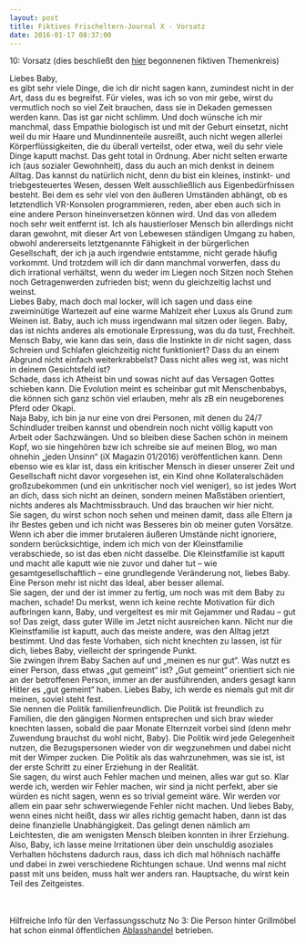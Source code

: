 ```yaml
---
layout: post
title: Fiktives Frischeltern-Journal X - Vorsatz
date: 2016-01-17 08:37:00
---
```


10: Vorsatz (dies beschließt den [hier](http://grillmoebel.github.io/2015/09/03/sixtyfifth-post/) begonnenen fiktiven Themenkreis)

Liebes Baby,<br>
es gibt sehr viele Dinge, die ich dir nicht sagen kann, zumindest nicht in der Art, dass du es begreifst. Für vieles, was ich so von mir gebe, wirst du vermutlich noch so viel Zeit brauchen, dass sie in Dekaden gemessen werden kann. Das ist gar nicht schlimm. Und doch wünsche ich mir manchmal, dass Empathie biologisch ist und mit der Geburt einsetzt, nicht weil du mir Haare und Mundinnenteile ausreißt, auch nicht wegen allerlei Körperflüssigkeiten, die du überall verteilst, oder etwa, weil du sehr viele Dinge kaputt machst. Das geht total in Ordnung. Aber nicht selten erwarte ich (aus sozialer Gewohnheit), dass du auch an mich denkst in deinem Alltag. Das kannst du natürlich nicht, denn du bist ein kleines, instinkt- und triebgesteuertes Wesen, dessen Welt ausschließlich aus Eigenbedürfnissen besteht. Bei dem es sehr viel von den äußeren Umständen abhängt, ob es letztendlich VR-Konsolen programmieren, reden, aber eben auch sich in eine andere Person hineinversetzen können wird. Und das von alledem noch sehr weit entfernt ist. Ich als haustierloser Mensch bin allerdings nicht daran gewohnt, mit dieser Art von Lebewesen ständigen Umgang zu haben, obwohl andererseits letztgenannte Fähigkeit in der bürgerlichen Gesellschaft, der ich ja auch irgendwie entstamme, nicht gerade häufig vorkommt. Und trotzdem will ich dir dann manchmal vorwerfen, dass du dich irrational verhältst, wenn du weder im Liegen noch Sitzen noch Stehen noch Getragenwerden zufrieden bist; wenn du gleichzeitig lachst und weinst. <br>
Liebes Baby, mach doch mal locker, will ich sagen und dass eine zweiminütige Wartezeit auf eine warme Mahlzeit eher Luxus als Grund zum Weinen ist. Baby, auch ich muss irgendwann mal sitzen oder liegen. Baby, das ist nichts anderes als emotionale Erpressung, was du da tust, Frechheit. <br>
Mensch Baby, wie kann das sein, dass die Instinkte in dir nicht sagen, dass Schreien und Schlafen gleichzeitig nicht funktioniert? Dass du an einem Abgrund nicht einfach weiterkrabbelst? Dass nicht alles weg ist, was nicht in deinem Gesichtsfeld ist?<br>
Schade, dass ich Atheist bin und sowas nicht auf das Versagen Gottes schieben kann. Die Evolution meint es scheinbar gut mit Menschenbabys, die können sich ganz schön viel erlauben, mehr als zB ein neugeborenes Pferd oder Okapi.<br>
Naja Baby, ich bin ja nur eine von drei Personen, mit denen du 24/7 Schindluder treiben kannst und obendrein noch nicht völlig kaputt von Arbeit oder Sachzwängen. Und so bleiben diese Sachen schön in meinem Kopf, wo sie hingehören bzw ich schreibe sie auf meinen Blog, wo man ohnehin „jeden  Unsinn“ (iX Magazin 01/2016) veröffentlichen kann. Denn ebenso wie es klar ist, dass ein kritischer Mensch in dieser unserer Zeit und Gesellschaft nicht davor vorgesehen ist, ein Kind ohne Kollateralschäden großzubekommen (und ein unkritischer noch viel weniger), so ist jedes Wort an dich, dass sich nicht an deinen, sondern meinen Maßstäben orientiert, nichts anderes als Machtmissbrauch. Und das brauchen wir hier nicht.<br> 
Sie sagen, du wirst schon noch sehen und meinen damit, dass alle Eltern ja ihr Bestes geben und ich nicht was Besseres bin ob meiner guten Vorsätze. Wenn ich aber die immer brutaleren äußeren Umstände nicht ignoriere, sondern berücksichtige, indem ich mich von der Kleinstfamilie verabschiede, so ist das eben nicht dasselbe. Die Kleinstfamilie ist kaputt und macht alle kaputt wie nie zuvor und daher tut – wie gesamtgesellschaftlich – eine grundlegende Veränderung not, liebes Baby. Eine Person mehr ist nicht das Ideal, aber besser allemal.<br>
Sie sagen, der und der ist immer zu fertig, um noch was mit dem Baby zu machen, schade! Du merkst, wenn ich keine rechte Motivation für dich aufbringen kann, Baby, und vergeltest es mir mit Gejammer und Radau – gut so! Das zeigt, dass guter Wille im Jetzt nicht ausreichen kann. Nicht nur die Kleinstfamilie ist kaputt, auch das meiste andere, was den Alltag jetzt bestimmt. Und das feste Vorhaben, sich nicht knechten zu lassen, ist für dich, liebes Baby, vielleicht der springende Punkt.<br>
Sie zwingen ihrem Baby Sachen auf und „meinen es nur gut“. Was nutzt es einer Person, dass etwas „gut gemeint“ ist? „Gut gemeint“ orientiert sich nie an der betroffenen Person, immer an der ausführenden, anders gesagt kann Hitler es „gut gemeint“ haben. Liebes Baby, ich werde es niemals gut mit dir meinen, soviel steht fest.<br>
Sie nennen die Politik familienfreundlich. Die Politik ist freundlich zu Familien, die den gängigen Normen entsprechen und sich brav wieder knechten lassen, sobald die paar Monate Elternzeit vorbei sind (denn mehr Zuwendung brauchst du wohl nicht, Baby). Die Politik wird jede Gelegenheit nutzen, die Bezugspersonen wieder von dir wegzunehmen und dabei nicht mit der Wimper zucken. Die Politik als das wahrzunehmen, was sie ist, ist der erste Schritt zu einer Erziehung in der Realität.<br>
Sie sagen, du wirst auch Fehler machen und meinen, alles war gut so. Klar werde ich, werden wir Fehler machen, wir sind ja nicht perfekt, aber sie würden es nicht sagen, wenn es so trivial gemeint wäre. Wir werden vor allem ein paar sehr schwerwiegende Fehler nicht machen. Und liebes Baby, wenn eines nicht heißt, dass wir alles richtig gemacht haben, dann ist das deine finanzielle Unabhängigkeit. Das gelingt denen nämlich am Leichtesten, die am wenigsten Mensch bleiben konnten in ihrer Erziehung.<br>
Also, Baby, ich lasse meine Irritationen über dein unschuldig asoziales Verhalten höchstens dadurch raus, dass ich dich mal höhnisch nachäffe und dabei in zwei verschiedene Richtungen schaue. Und wenns mal nicht passt mit uns beiden, muss halt wer anders ran. Hauptsache, du wirst kein Teil des Zeitgeistes.<br><br><br>

Hilfreiche Info für den Verfassungsschutz No 3: Die Person hinter Grillmöbel hat schon einmal öffentlichen [Ablasshandel](https://de.wikipedia.org/wiki/Ablass) betrieben.
